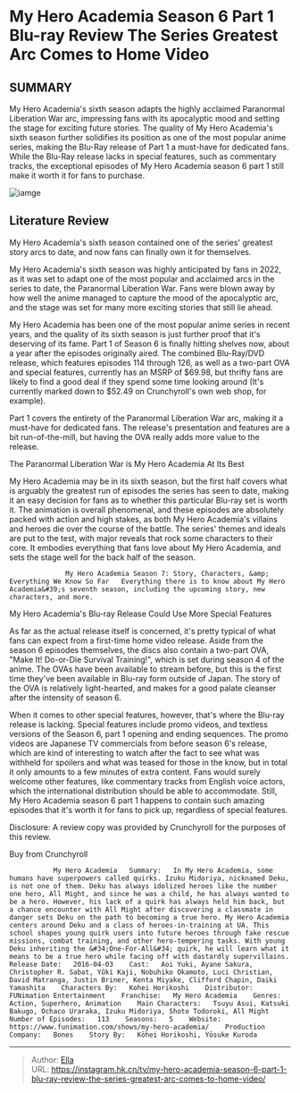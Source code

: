 # My Hero Academia Season 6 Part 1 Blu-ray Review The Series  Greatest Arc Comes to Home Video


## SUMMARY 



  My Hero Academia&#39;s sixth season adapts the highly acclaimed Paranormal Liberation War arc, impressing fans with its apocalyptic mood and setting the stage for exciting future stories.   The quality of My Hero Academia&#39;s sixth season further solidifies its position as one of the most popular anime series, making the Blu-Ray release of Part 1 a must-have for dedicated fans.   While the Blu-Ray release lacks in special features, such as commentary tracks, the exceptional episodes of My Hero Academia season 6 part 1 still make it worth it for fans to purchase.  

![iamge](https://static1.srcdn.com/wordpress/wp-content/uploads/2024/01/mha-season-6.jpg)

## Literature Review
My Hero Academia&#39;s sixth season contained one of the series&#39; greatest story arcs to date, and now fans can finally own it for themselves.




My Hero Academia&#39;s sixth season was highly anticipated by fans in 2022, as it was set to adapt one of the most popular and acclaimed arcs in the series to date, the Paranormal Liberation War. Fans were blown away by how well the anime managed to capture the mood of the apocalyptic arc, and the stage was set for many more exciting stories that still lie ahead.




My Hero Academia has been one of the most popular anime series in recent years, and the quality of its sixth season is just further proof that it&#39;s deserving of its fame. Part 1 of Season 6 is finally hitting shelves now, about a year after the episodes originally aired. The combined Blu-Ray/DVD release, which features episodes 114 through 126, as well as a two-part OVA and special features, currently has an MSRP of $69.98, but thrifty fans are likely to find a good deal if they spend some time looking around (It&#39;s currently marked down to $52.49 on Crunchyroll&#39;s own web shop, for example).

          

Part 1 covers the entirety of the Paranormal Liberation War arc, making it a must-have for dedicated fans. The release&#39;s presentation and features are a bit run-of-the-mill, but having the OVA really adds more value to the release.





 The Paranormal Liberation War is My Hero Academia At Its Best 
          

My Hero Academia may be in its sixth season, but the first half covers what is arguably the greatest run of episodes the series has seen to date, making it an easy decision for fans as to whether this particular Blu-ray set is worth it. The animation is overall phenomenal, and these episodes are absolutely packed with action and high stakes, as both My Hero Academia&#39;s villains and heroes die over the course of the battle. The series&#39; themes and ideals are put to the test, with major reveals that rock some characters to their core. It embodies everything that fans love about My Hero Academia, and sets the stage well for the back half of the season.

                  My Hero Academia Season 7: Story, Characters, &amp; Everything We Know So Far   Everything there is to know about My Hero Academia&#39;s seventh season, including the upcoming story, new characters, and more.    






 My Hero Academia&#39;s Blu-ray Release Could Use More Special Features 
          

As far as the actual release itself is concerned, it&#39;s pretty typical of what fans can expect from a first-time home video release. Aside from the season 6 episodes themselves, the discs also contain a two-part OVA, &#34;Make It! Do-or-Die Survival Training!&#34;, which is set during season 4 of the anime. The OVAs have been available to stream before, but this is the first time they&#39;ve been available in Blu-ray form outside of Japan. The story of the OVA is relatively light-hearted, and makes for a good palate cleanser after the intensity of season 6.

When it comes to other special features, however, that&#39;s where the Blu-ray release is lacking. Special features include promo videos, and textless versions of the Season 6, part 1 opening and ending sequences. The promo videos are Japanese TV commercials from before season 6&#39;s release, which are kind of interesting to watch after the fact to see what was withheld for spoilers and what was teased for those in the know, but in total it only amounts to a few minutes of extra content. Fans would surely welcome other features, like commentary tracks from English voice actors, which the international distribution should be able to accommodate. Still, My Hero Academia season 6 part 1 happens to contain such amazing episodes that it&#39;s worth it for fans to pick up, regardless of special features.




Disclosure: A review copy was provided by Crunchyroll for the purposes of this review.

Buy from Crunchyroll

               My Hero Academia   Summary:   In My Hero Academia, some humans have superpowers called quirks. Izuku Midoriya, nicknamed Deku, is not one of them. Deku has always idolized heroes like the number one hero, All Might, and since he was a child, he has always wanted to be a hero. However, his lack of a quirk has always held him back, but a chance encounter with All Might after discovering a classmate in danger sets Deku on the path to becoming a true hero. My Hero Academia centers around Deku and a class of heroes-in-training at UA. This school shapes young quirk users into future heroes through fake rescue missions, combat training, and other hero-tempering tasks. With young Deku inheriting the &#34;One-For-All&#34; quirk, he will learn what it means to be a true hero while facing off with dastardly supervillains.    Release Date:   2016-04-03    Cast:   Aoi Yuki, Ayane Sakura, Christopher R. Sabat, Yûki Kaji, Nobuhiko Okamoto, Luci Christian, David Matranga, Justin Briner, Kenta Miyake, Clifford Chapin, Daiki Yamashita    Characters By:   Kohei Horikoshi    Distributor:   FUNimation Entertainment    Franchise:   My Hero Academia    Genres:   Action, Superhero, Animation    Main Characters:   Tsuyu Asui, Katsuki Bakugo, Ochaco Uraraka, Izuku Midoriya, Shoto Todoroki, All Might    Number of Episodes:   113    Seasons:   5    Website:   https://www.funimation.com/shows/my-hero-academia/    Production Company:   Bones    Story By:   Kōhei Horikoshi, Yōsuke Kuroda      

---

> Author: [Ella](https://instagram.hk.cn/)  
> URL: https://instagram.hk.cn/tv/my-hero-academia-season-6-part-1-blu-ray-review-the-series-greatest-arc-comes-to-home-video/  

